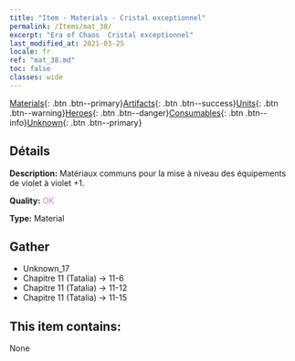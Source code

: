 ```yaml
---
title: "Item - Materials - Cristal exceptionnel"
permalink: /Items/mat_38/
excerpt: "Era of Chaos  Cristal exceptionnel"
last_modified_at: 2021-03-25
locale: fr
ref: "mat_38.md"
toc: false
classes: wide
---
```

 [Materials](/fr/Items/){: .btn .btn--primary}[Artifacts](/fr/Items/Artifacts/){: .btn .btn--success}[Units](/fr/Items/Units/){: .btn .btn--warning}[Heroes](/fr/Items/Heroes/){: .btn .btn--danger}[Consumables](/fr/Items/Consumables/){: .btn .btn--info}[Unknown](/fr/Items/Unknown/){: .btn .btn--primary}

## Détails
 **Description:** Matériaux communs pour la mise à niveau des équipements de violet à violet +1.

 **Quality:** <span style="color: #DA70D6">OK</span>

 **Type:** Material

## Gather

*    Unknown_17 
*    Chapitre 11 (Tatalia) -> 11-6 
*    Chapitre 11 (Tatalia) -> 11-12 
*    Chapitre 11 (Tatalia) -> 11-15 

## This item contains:

  None


